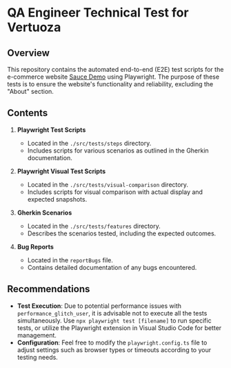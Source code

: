 # QA Engineer Technical Test for Vertuoza

## Overview

This repository contains the automated end-to-end (E2E) test scripts for the e-commerce website [Sauce Demo](https://www.saucedemo.com/) using Playwright. The purpose of these tests is to ensure the website's functionality and reliability, excluding the "About" section.

## Contents

1. **Playwright Test Scripts**
   - Located in the `./src/tests/steps` directory.
   - Includes scripts for various scenarios as outlined in the Gherkin documentation.

2. **Playwright Visual Test Scripts**
   - Located in the `./src/tests/visual-comparison` directory.
   - Includes scripts for visual comparison with actual display and expected snapshots.

3. **Gherkin Scenarios**
   - Located in the `./src/tests/features` directory.
   - Describes the scenarios tested, including the expected outcomes.

4. **Bug Reports**
   - Located in the `reportBugs` file.
   - Contains detailed documentation of any bugs encountered.

## Recommendations

- **Test Execution**: Due to potential performance issues with `performance_glitch_user`, it is advisable not to execute all the tests simultaneously. Use `npx playwright test [filename]` to run specific tests, or utilize the Playwright extension in Visual Studio Code for better management.
- **Configuration**: Feel free to modify the `playwright.config.ts` file to adjust settings such as browser types or timeouts according to your testing needs.
